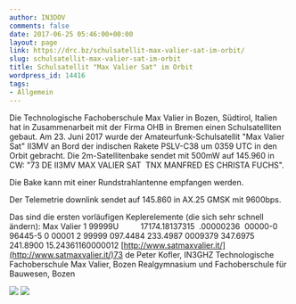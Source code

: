 ```yaml
---
author: IN3DOV
comments: false
date: 2017-06-25 05:46:00+00:00
layout: page
link: https://drc.bz/schulsatellit-max-valier-sat-im-orbit/
slug: schulsatellit-max-valier-sat-im-orbit
title: Schulsatellit "Max Valier Sat" im Orbit
wordpress_id: 14416
tags:
- Allgemein
---
```


Die Technologische Fachoberschule Max Valier in Bozen, Südtirol, Italien hat in Zusammenarbeit mit der Firma OHB in Bremen einen Schulsatelliten gebaut. Am 23. Juni 2017 wurde der Amateurfunk-Schulsatellit "Max Valier Sat" II3MV an Bord der indischen Rakete PSLV-C38 um 0359 UTC in den Orbit gebracht. Die 2m-Satellitenbake sendet mit 500mW auf 145.960 in CW: "73 DE II3MV MAX VALIER SAT  TNX MANFRED ES CHRISTA FUCHS".




Die Bake kann mit einer Rundstrahlantenne empfangen werden.







Der Telemetrie downlink sendet auf 145.860 in AX.25 GMSK mit 9600bps.







Das sind die ersten vorläufigen Keplerelemente (die sich sehr schnell ändern):
Max Valier
1 99999U          17174.18137315  .00000236  00000-0  96445-5 0 00001
2 99999 097.4484 233.4987 0009379 347.6975 241.8900 15.24361160000012
[http://www.satmaxvalier.it/](http://www.satmaxvalier.it/)73 de Peter Kofler, IN3GHZ
Technologische Fachoberschule Max Valier, Bozen
Realgymnasium und Fachoberschule für Bauwesen, Bozen






[![](https://drc.bz/wp-content/uploads/2017/06/max-1-1024x711.jpg)](https://drc.bz/wp-content/uploads/2017/06/max-1.jpg) [![](https://drc.bz/wp-content/uploads/2017/06/max2-1024x528.jpg)](https://drc.bz/wp-content/uploads/2017/06/max2.jpg)
